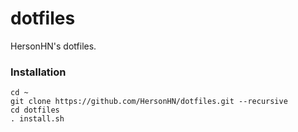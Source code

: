 dotfiles
========

HersonHN's dotfiles.

### Installation

```
cd ~
git clone https://github.com/HersonHN/dotfiles.git --recursive
cd dotfiles
. install.sh
```
